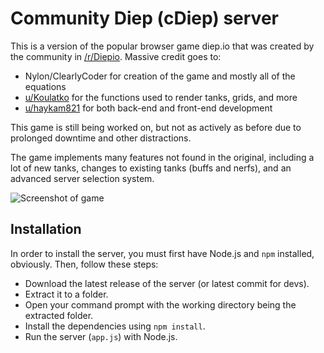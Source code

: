 # Community Diep (cDiep) server

This is a version of the popular browser game diep.io that was created by the community in [/r/Diepio](https://www.reddit.com/r/Diepio/). Massive credit goes to:

- Nylon/ClearlyCoder for creation of the game and mostly all of the equations
- [u/Koulatko](https://www.reddit.com/u/Koulatko) for the functions used to render tanks, grids, and more
- [u/haykam821](https://www.reddit.com/u/haykam821) for both back-end and front-end development

This game is still being worked on, but not as actively as before due to prolonged downtime and other distractions.

The game implements many features not found in the original, including a lot of new tanks, changes to existing tanks (buffs and nerfs), and an advanced server selection system.

![Screenshot of game](https://i.imgur.com/c0zp0MM.png)

## Installation

In order to install the server, you must first have Node.js and `npm` installed, obviously. Then, follow these steps:

* Download the latest release of the server (or latest commit for devs).
* Extract it to a folder.
* Open your command prompt with the working directory being the extracted folder.
* Install the dependencies using `npm install`.
* Run the server (`app.js`) with Node.js.
